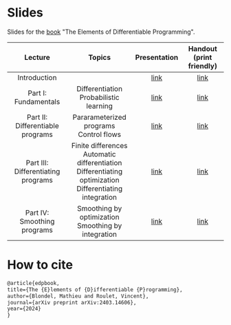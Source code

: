 # Slides

Slides for the [book](https://arxiv.org/abs/2403.14606) "The Elements of Differentiable Programming".

| Lecture | Topics | Presentation | Handout (print friendly) |
| :---: | :---: | :---: | :---: |
| Introduction | | [link](https://diffprog.github.io/slides/?p=intro.md#1) | [link](https://diffprog.github.io/slides/?p=intro.md&h=1#1) |
| Part I: Fundamentals | Differentiation <br> Probabilistic learning | [link](https://diffprog.github.io/slides/?p=fundamentals.md#1) | [link](https://diffprog.github.io/slides/?p=fundamentals.md&h=1#1) |
| Part II: Differentiable programs | Pararameterized programs <br> Control flows| [link](https://diffprog.github.io/slides/?p=differentiable_programs.md#1) | [link](https://diffprog.github.io/slides/?p=differentiable_programs.md&h=1#1) |
| Part III: Differentiating programs | Finite differences <br> Automatic differentiation <br> Differentiating optimization <br> Differentiating integration | [link](https://diffprog.github.io/slides/?p=differentiating_programs.md#1) | [link](https://diffprog.github.io/slides/?p=differentiating_programs.md&h=1#1) |
| Part IV: Smoothing programs | Smoothing by optimization <br> Smoothing by integration | [link](https://diffprog.github.io/slides/?p=smoothing.md#1) | [link](https://diffprog.github.io/slides/?p=smoothing.md&h=1#1) |

# How to cite

```latex
@article{edpbook,
title={The {E}lements of {D}ifferentiable {P}rogramming},
author={Blondel, Mathieu and Roulet, Vincent},
journal={arXiv preprint arXiv:2403.14606},
year={2024}
}
```
